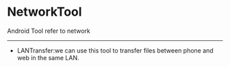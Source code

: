 # NetworkTool
Android Tool refer to network

------



- LANTransfer:we can use this tool to transfer files between phone and web in the same LAN.

